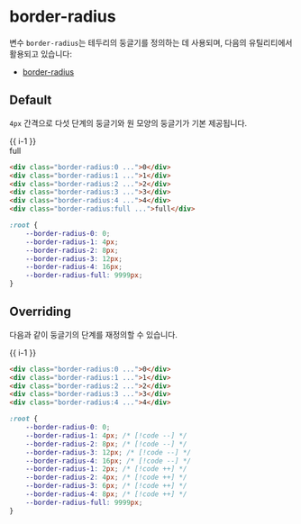 <script setup>
import ExampleSection from "../components/ExampleSection.vue"
</script>

# border-radius

변수 `border-radius`는 테두리의 둥글기를 정의하는 데 사용되며, 다음의 유틸리티에서 활용되고 있습니다:

-   [border-radius](../utility/border/border-radius.md)

## Default

`4px` 간격으로 다섯 단계의 둥글기와 원 모양의 둥글기가 기본 제공됩니다.

<ExampleSection>
    <div class="d:flex flex-wrap:wrap gap:3">
        <div 
            v-for="i in 5" 
            class="color:base-10 border border-color:main-1 bg-color:base-1 h:5 w:5 d:flex ai:center jc:center " 
            :class="`border-radius:${i-1}`" > 
                {{ i-1 }} 
        </div>
        <div class="color:base-10 border border-color:main-1 border-radius:full bg-color:base-1 h:5 w:5 d:flex ai:center jc:center">
            full
        </div>
    </div>
</ExampleSection>

```html
<div class="border-radius:0 ...">0</div>
<div class="border-radius:1 ...">1</div>
<div class="border-radius:2 ...">2</div>
<div class="border-radius:3 ...">3</div>
<div class="border-radius:4 ...">4</div>
<div class="border-radius:full ...">full</div>
```

```css
:root {
    --border-radius-0: 0;
    --border-radius-1: 4px;
    --border-radius-2: 8px;
    --border-radius-3: 12px;
    --border-radius-4: 16px;
    --border-radius-full: 9999px;
}
```

## Overriding

다음과 같이 둥글기의 단계를 재정의할 수 있습니다.

<ExampleSection>
    <div class="d:flex flex-wrap:wrap gap:3">
        <div 
            v-for="i in 5" 
            class="color:base-10 border border-color:main-1 bg-color:base-1 h:5 w:5 d:flex ai:center jc:center " 
            :style="`border-radius:${2 * i}px`" > 
                {{ i-1 }} 
        </div>
    </div>
</ExampleSection>

```html
<div class="border-radius:0 ...">0</div>
<div class="border-radius:1 ...">1</div>
<div class="border-radius:2 ...">2</div>
<div class="border-radius:3 ...">3</div>
<div class="border-radius:4 ...">4</div>
```

```css
:root {
    --border-radius-0: 0;
    --border-radius-1: 4px; /* [!code --] */
    --border-radius-2: 8px; /* [!code --] */
    --border-radius-3: 12px; /* [!code --] */
    --border-radius-4: 16px; /* [!code --] */
    --border-radius-1: 2px; /* [!code ++] */
    --border-radius-2: 4px; /* [!code ++] */
    --border-radius-3: 6px; /* [!code ++] */
    --border-radius-4: 8px; /* [!code ++] */
    --border-radius-full: 9999px;
}
```
